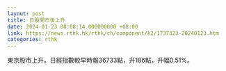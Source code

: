 ```yaml
---
layout: post
title: 日股開市後上升
date: 2024-01-23 08:08:14.000000000 +08:00
link: https://news.rthk.hk/rthk/ch/component/k2/1737323-20240123.htm
categories: rthk
---
```


東京股市上升。日經指數較早時報36733點，升186點，升幅0.51%。
